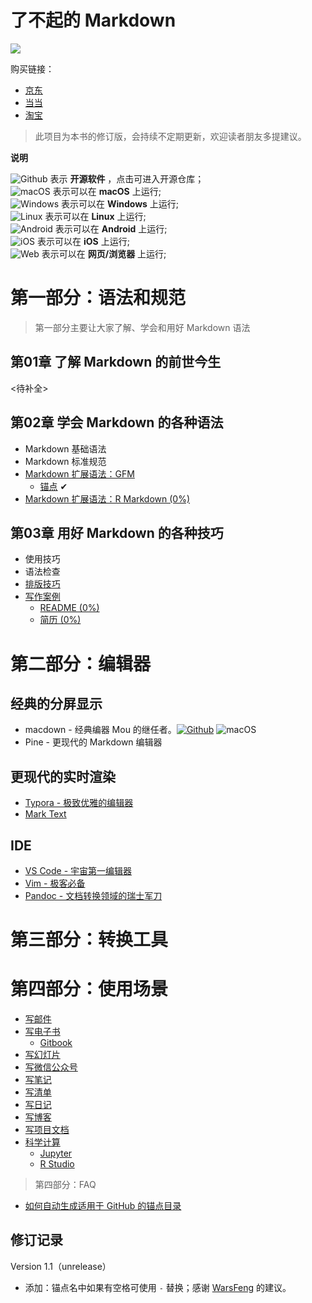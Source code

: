 # 了不起的 Markdown

![](https://img-blog.csdnimg.cn/20190802084731504.png)

购买链接：

- [京东](https://item.jd.com/12669274.html?extension_id=eyJhZCI6IiIsImNoIjoiIiwic2hvcCI6IiIsInNrdSI6IiIsInRzIjoiIiwidW5pcWlkIjoie1wiY2xpY2tfaWRcIjpcImYyODE1MjZmLTNiZDMtNDMxYy04YmYyLTIzOGM1MDRmYWU0MVwiLFwicG9zX2lkXCI6XCIxNTBcIixcInNpZFwiOlwiN2ZiOGMyZTMtYTliYS00Y2RjLThiYjUtZjRhOGM1YTRhODQzXCIsXCJza3VfaWRcIjpcIjEyNjY5Mjc0XCJ9In0=&jd_pop=f281526f-3bd3-431c-8bf2-238c504fae41&abt=3)
- [当当](http://product.dangdang.com/27912444.html)
- [淘宝](https://detail.tmall.com/item.htm?spm=a230r.1.14.1.357e48e3fBGTdI&id=600157475560&ns=1&abbucket=6)

> 此项目为本书的修订版，会持续不定期更新，欢迎读者朋友多提建议。

**说明**

![Github][github] 表示 **开源软件** ，点击可进入开源仓库；<br/>
![macOS][macos] 表示可以在 **macOS** 上运行;<br/>
![Windows][windows] 表示可以在 **Windows** 上运行;<br/>
![Linux][linux] 表示可以在 **Linux** 上运行;<br/>
![Android][android] 表示可以在 **Android** 上运行;<br/>
![iOS][ios] 表示可以在 **iOS** 上运行;<br/>
![Web][web] 表示可以在 **网页/浏览器** 上运行;<br/>


# 第一部分：语法和规范
> 第一部分主要让大家了解、学会和用好 Markdown 语法
## 第01章 了解 Markdown 的前世今生
<待补全>
## 第02章 学会 Markdown 的各种语法
  - Markdown 基础语法
  - Markdown 标准规范
  - [Markdown 扩展语法：GFM](docs/01/gfm/gfm.md)
    - [锚点](docs/01/gfm/gfm.md#锚点) ✔︎
  - [Markdown 扩展语法：R Markdown (0%)]()
## 第03章 用好 Markdown 的各种技巧
  - 使用技巧
  - 语法检查
  - [排版技巧](docs/01/typesetting/typesetting.md#排版技巧)
  - [写作案例]()
    - [README (0%)]()
    - [简历 (0%)]()

# 第二部分：编辑器

## 经典的分屏显示
  - macdown - 经典编器 Mou 的继任者。[![Github][github]](https://github.com/MacDownApp/macdown) ![macOS][macos]
  - Pine - 更现代的 Markdown 编辑器

## 更现代的实时渲染
- [Typora - 极致优雅的编辑器]()
- [Mark Text]()

## IDE
- [VS Code - 宇宙第一编辑器]()
- [Vim - 极客必备]()
- [Pandoc - 文档转换领域的瑞士军刀]()

# 第三部分：转换工具

# 第四部分：使用场景

- [写邮件]()
- [写电子书]()
  - [Gitbook]()
- [写幻灯片]()
- [写微信公众号]()
- [写笔记]()
- [写清单]()
- [写日记]()
- [写博客]()
- [写项目文档]()
- [科学计算]()
  - [Jupyter]()
  - [R Studio]()

> 第四部分：FAQ

- [如何自动生成适用于 GitHub 的锚点目录]()


## 修订记录

Version 1.1（unrelease）

- 添加：锚点名中如果有空格可使用 `-` 替换；感谢 [WarsFeng](https://github.com/bxiaopeng/thegreatmarkdown/issues/2) 的建议。


<!--图标-->

[github]: https://img-blog.csdnimg.cn/20200421001405490.png 'github'
[macos]: https://img-blog.csdnimg.cn/2020042100091755.png 'macos'
[windows]: https://img-blog.csdnimg.cn/20200421000940624.png 'windows'
[linux]: https://img-blog.csdnimg.cn/20200421000737513.png 'linux'
[ios]: https://img-blog.csdnimg.cn/20200421000902497.png 'ios'
[android]: https://img-blog.csdnimg.cn/20200421000225473.png 'android'
[web]: https://img-blog.csdnimg.cn/20200421000816580.png 'web'


